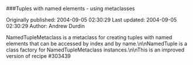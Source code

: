###Tuples with named elements - using metaclasses

Originally published: 2004-09-05 02:30:29
Last updated: 2004-09-05 02:30:29
Author: Andrew Durdin

NamedTupleMetaclass is a metaclass for creating tuples with named elements that can be accessed by index and by name.\n\nNamedTuple is a class factory for NamedTupleMetaclass instances.\n\nThis is an improved version of recipe #303439